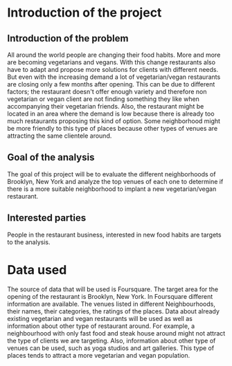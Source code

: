 # Introduction of the project
 
## Introduction of the problem 
All around the world people are changing their food habits. More and more are becoming vegetarians and vegans. With this change restaurants also have to adapt and propose more solutions for clients with different needs. But even with the increasing demand a lot of vegetarian/vegan restaurants are closing only a few months after opening. This can be due to different factors; the restaurant doesn't offer enough variety and therefore non vegetarian or vegan client are not finding something they like when accompanying their vegetarian friends. Also, the restaurant might be located in an area where the demand is low because there is already too much restaurants proposing this kind of option. Some neighborhood might be more friendly to this type of places because other types of venues are attracting the same clientele around.

## Goal of the analysis
The goal of this project will be to evaluate the different neighborhoods of Brooklyn, New York and analyze the top venues of each one to determine if there is a more suitable neighborhood to implant a new vegetarian/vegan restaurant. 

## Interested parties 
People in the restaurant business, interested in new food habits are targets to the analysis. 

# Data used 

The source of data that will be used is Foursquare. The target area for the opening of the restaurant is Brooklyn, New York. In Foursquare different information are available. The venues listed in different Neighbourhoods, their names, their categories, the ratings of the places. Data about already existing vegetarian and vegan restaurants will be used as well as information about other type of restaurant around. For example, a neighbourhood with only fast food and steak house around might not attract the type of clients we are targeting. Also, information about other type of venues can be used, such as yoga studios and art galleries. This type of places tends to attract a more vegetarian and vegan population. 
